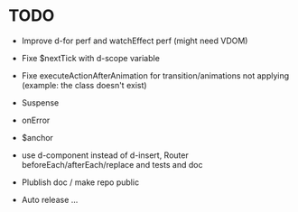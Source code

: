 # TODO

- Improve d-for perf and watchEffect perf (might need VDOM)
- Fixe $nextTick with d-scope variable
- Fixe executeActionAfterAnimation for transition/animations not applying (example: the class doesn't exist)
- Suspense
- onError
- $anchor

- use d-component instead of d-insert, Router beforeEach/afterEach/replace and tests and doc
- Plublish doc / make repo public
- Auto release ...
